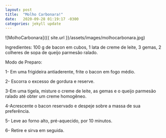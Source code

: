 ```yaml
---
layout: post
title:  "Molho Carbonara!"
date:   2020-09-28 01:19:17 -0300
categories: jekyll update
---
```

![MolhoCarbonara]({{ site.url }}/assets/images/molhocarbonara.jpg)

Ingredientes:
100 g de bacon em cubos,
1 lata de creme de leite,
3 gemas,
2 colheres de sopa de queijo parmesão ralado.

Modo de Preparo:

1- Em uma frigideira antiaderente, frite o bacon em fogo médio.

2- Escorra o excesso de gordura e reserve.

3-Em uma tigela, misture o creme de leite, as gemas e o queijo parmesão ralado até obter um creme homogêneo.

4-Acrescente o bacon reservado e despeje sobre a massa de sua preferência.

5- Leve ao forno alto, pré-aquecido, por 10 minutos.

6- Retire e sirva em seguida.